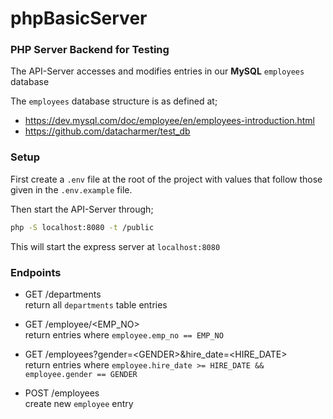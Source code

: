 # phpBasicServer
### PHP Server Backend for Testing

The API-Server accesses and modifies entries in our __MySQL__ `employees` database

The `employees` database structure is as defined at;
- https://dev.mysql.com/doc/employee/en/employees-introduction.html  
- https://github.com/datacharmer/test_db


### Setup 

First create a `.env` file at the root of the project with values that follow 
those given in the `.env.example` file.

Then start the API-Server through;
```bash
php -S localhost:8080 -t /public
```

This will start the express server at `localhost:8080`


### Endpoints

- GET /departments  
return all `departments` table entries

- GET /employee/\<EMP_NO\>  
return entries where `employee.emp_no == EMP_NO`  

- GET /employees?gender=\<GENDER\>&hire_date=\<HIRE_DATE\>  
return entries where `employee.hire_date >= HIRE_DATE && employee.gender == GENDER` 

- POST /employees  
create new `employee` entry